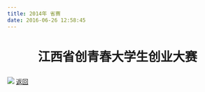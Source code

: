 ```yaml
---
title: 2014年 省赛
date: 2016-06-26 12:58:45
---
```

# <p align="center">江西省创青春大学生创业大赛<p>
![](http://bst.cooler-tec.com/bst/honor/jiangxi/20141.jpg)
[返回](/bst/)